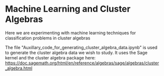 # Machine Learning and Cluster Algebras
Here we are experimenting with machine learning techniques for classification problems in cluster algebras

The file "Auxillary_code_for_generating_cluster_algebra_data.ipynb" is used to generate the cluster algebra data we wish to study. It uses the Sage kernel and the cluster algebra package here: https://doc.sagemath.org/html/en/reference/algebras/sage/algebras/cluster_algebra.html
